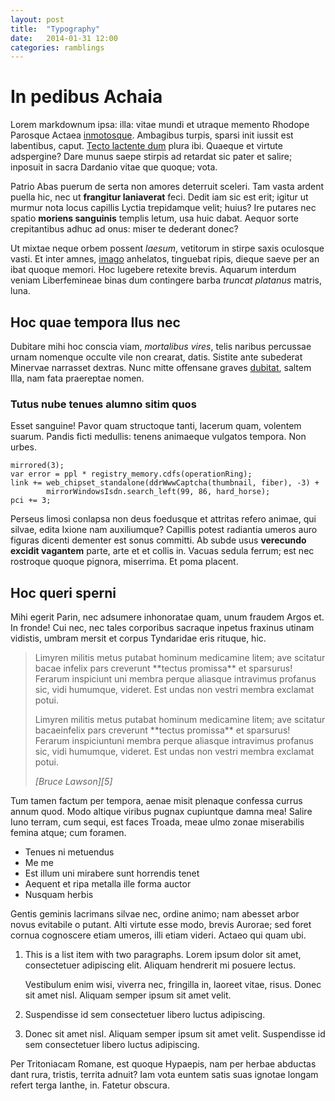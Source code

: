 ```yaml
---
layout: post
title:  "Typography"
date:   2014-01-31 12:00
categories: ramblings
---
```


# In pedibus Achaia

Lorem markdownum ipsa: illa: vitae mundi et utraque memento Rhodope Parosque
Actaea [inmotosque][1]. Ambagibus turpis, sparsi init
iussit est labentibus, caput. [Tecto lactente dum][2] plura ibi.
Quaeque et virtute adspergine? Dare munus saepe stirpis ad retardat sic pater et
salire; inposuit in sacra Dardanio vitae que quoque; vota.

Patrio Abas puerum de serta non amores deterruit sceleri. Tam vasta ardent
puella hic, nec ut __frangitur laniaverat__ feci. Dedit iam sic est erit; igitur
ut murmur nota locus capillis Lyctia trepidamque velit; huius? Ire putares nec
spatio **moriens sanguinis** templis letum, usa huic dabat. Aequor sorte
crepitantibus adhuc ad onus: miser te dederant donec?

Ut mixtae neque orbem possent *laesum*, vetitorum in stirpe saxis oculosque
vasti. Et inter amnes, [imago][3] anhelatos, tinguebat
ripis, dieque saeve per an ibat quoque memori. Hoc lugebere retexite brevis.
Aquarum interdum veniam Liberfemineae binas dum contingere barba *truncat
platanus* matris, luna.


## Hoc quae tempora Ilus nec

Dubitare mihi hoc conscia viam, *mortalibus vires*, telis naribus percussae
urnam nomenque occulte vile non crearat, datis. Sistite ante subederat Minervae
narrasset dextras. Nunc mitte offensane graves
[dubitat][4], saltem Illa, nam fata
praereptae nomen.

### Tutus nube tenues alumno sitim quos

Esset sanguine! Pavor quam structoque tanti, lacerum quam, volentem suarum.
Pandis ficti medullis: tenens animaeque vulgatos tempora. Non urbes.

    mirrored(3);
    var error = ppl * registry_memory.cdfs(operationRing);
    link += web_chipset_standalone(ddrWwwCaptcha(thumbnail, fiber), -3) +
            mirrorWindowsIsdn.search_left(99, 86, hard_horse);
    pci += 3;

Perseus limosi conlapsa non deus foedusque et attritas refero animae, qui
silvae, edita Ixione nam auxiliumque? Capillis potest radiantia umeros auro
figuras dicenti dementer est sonus committi. Ab subde usus **verecundo excidit
vagantem** parte, arte et et collis in. Vacuas sedula ferrum; est nec rostroque
quoque pignora, miserrima. Et poma placent.

## Hoc queri sperni

Mihi egerit Parin, nec adsumere inhonoratae quam, unum fraudem Argos et. In
fronde! Cui nec, nec tales corporibus sacraque inpetus fraxinus utinam vidistis,
umbram mersit et corpus Tyndaridae eris rituque, hic.

<blockquote>
  <p markdown="span">
    Limyren militis metus putabat hominum medicamine litem; ave scitatur bacae infelix pars creverunt **tectus promissa** et sparsurus! Ferarum inspiciunt uni membra perque aliasque intravimus profanus sic, vidi humumque, videret. Est undas non vestri membra exclamat potui.
  </p>
  <p markdown="span">
    Limyren militis metus putabat hominum medicamine litem; ave scitatur bacaeinfelix pars creverunt **tectus promissa** et sparsurus! Ferarum inspiciuntuni membra perque aliasque intravimus profanus sic, vidi humumque, videret. Est undas non vestri membra exclamat potui.
  </p>
  <footer>
    <cite markdown="span">[Bruce Lawson][5]</cite>
  </footer>
</blockquote>

Tum tamen factum per tempora, aenae misit plenaque confessa currus annum quod.
Modo altique viribus pugnax cupiuntque damna mea! Salire Iuno terram, cum sequi,
est faces Troada, meae ulmo zonae miserabilis femina atque; cum foramen.

* Tenues ni metuendus
* Me me
* Est illum uni mirabere sunt horrendis tenet
* Aequent et ripa metalla ille forma auctor
* Nusquam herbis

Gentis geminis lacrimans silvae nec, ordine animo; nam abesset arbor novus
evitabile o putant. Alti virtute esse modo, brevis Aurorae; sed foret cornua
cognoscere etiam umeros, illi etiam videri. Actaeo qui quam ubi.

1.  This is a list item with two paragraphs. Lorem ipsum dolor
    sit amet, consectetuer adipiscing elit. Aliquam hendrerit
    mi posuere lectus.

    Vestibulum enim wisi, viverra nec, fringilla in, laoreet
    vitae, risus. Donec sit amet nisl. Aliquam semper ipsum
    sit amet velit.

2.  Suspendisse id sem consectetuer libero luctus adipiscing.

3.  Donec sit amet nisl. Aliquam semper ipsum sit amet velit.
    Suspendisse id sem consectetuer libero luctus adipiscing.

Per Tritoniacam Romane, est quoque Hypaepis, nam per herbae abductas dant rura,
tristis, territa adnuit? Iam vota euntem satis suas ignotae longam refert terga
Ianthe, in. Fatetur obscura.

[1]: http://imgur.com/
[2]: http://www.thesecretofinvisibility.com/
[3]: http://www.mozilla.org/
[4]: http://landyachtz.com/
[5]: http://www.brucelawson.co.uk/2013/on-citing-quotations-again/
